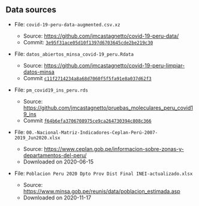 ## Data sources

- File: `covid-19-peru-data-augmented.csv.xz`
  - Source: <https://github.com/jmcastagnetto/covid-19-peru-data/>
  - Commit: [`3e95f31ace05d10f1397d6703645cde2be219c30`](https://github.com/jmcastagnetto/covid-19-peru-data/commit/3e95f31ace05d10f1397d6703645cde2be219c30)

- File: `datos_abiertos_minsa_covid-19_peru.Rdata`
  - Source: <https://github.com/jmcastagnetto/covid-19-peru-limpiar-datos-minsa>
  - Commit [`c11f2714234a8a68d7060f5f5fa91e8a037d62f3`](https://github.com/jmcastagnetto/covid-19-peru-limpiar-datos-minsa/commit/c11f2714234a8a68d7060f5f5fa91e8a037d62f3)
  
- File: `pm_covid19_ins_peru.rds`
  - Source: <https://github.com/jmcastagnetto/pruebas_moleculares_peru_covid19_ins>
  - Commit [`f64b6efa3706708975ce9ca264730394c808c366`](https://github.com/jmcastagnetto/pruebas_moleculares_peru_covid19_ins/commit/f64b6efa3706708975ce9ca264730394c808c366)

- File: `00.-Nacional-Matriz-Indicadores-Ceplan-Perú-2007-2019_Jun2020.xlsx`
  - Source: <https://www.ceplan.gob.pe/informacion-sobre-zonas-y-departamentos-del-peru/>
  - Downloaded on 2020-06-15

- File: `Poblacion Peru 2020 Dpto Prov Dist Final INEI-actualizado.xlsx`
  - Source: <https://www.minsa.gob.pe/reunis/data/poblacion_estimada.asp>
  - Downloaded on 2020-11-17
